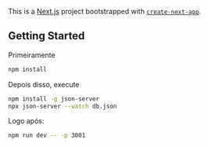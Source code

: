 This is a [Next.js](https://nextjs.org/) project bootstrapped with [`create-next-app`](https://github.com/vercel/next.js/tree/canary/packages/create-next-app).

## Getting Started

Primeiramente 
```bash
npm install
```
Depois disso, execute
```bash
npm install -g json-server
npx json-server --watch db.json
```
Logo após:

```bash
npm run dev -- -p 3001
```

